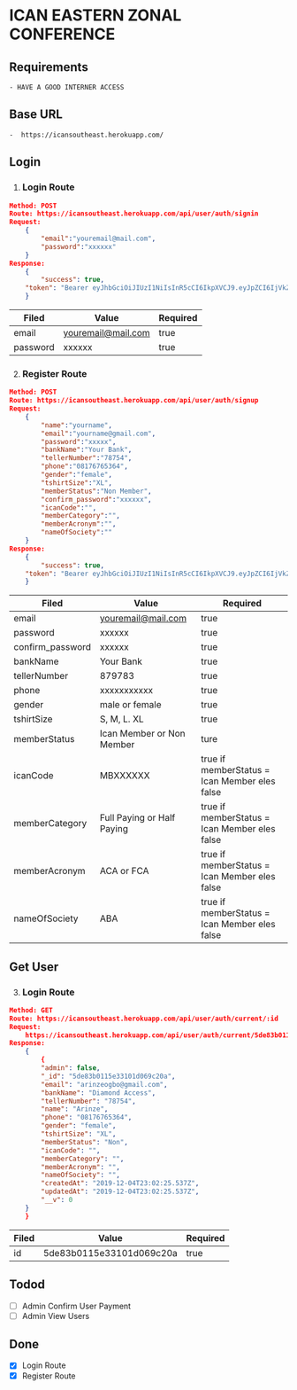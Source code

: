 # ICAN EASTERN ZONAL CONFERENCE


## Requirements
    - HAVE A GOOD INTERNER ACCESS

## Base URL
    -  https://icansoutheast.herokuapp.com/



## Login
1. ### Login Route
```json
Method: POST
Route: https://icansoutheast.herokuapp.com/api/user/auth/signin
Request:
    {
        "email":"youremail@mail.com",
        "password":"xxxxxx"
    }
Response:
    {
        "success": true,
    "token": "Bearer eyJhbGciOiJIUzI1NiIsInR5cCI6IkpXVCJ9.eyJpZCI6IjVkZTgzYjAxMTVlMzMxMDFkMDY5YzIwYSIsImlhdCI6MTU3NTUwMDk5Nn0.3plm-T7lHn475Nxb4F_rYAFD5xiHDGaPsJAXUZpQlvU"
    }
```
Filed | Value | Required
------------ | ------------- | -------------
email |youremail@mail.com| true
password |xxxxxx| true

2.  ### Register Route
```json
Method: POST
Route: https://icansoutheast.herokuapp.com/api/user/auth/signup
Request:
    {
        "name":"yourname",
        "email":"yourname@gmail.com",
        "password":"xxxxx",
        "bankName":"Your Bank",
        "tellerNumber":"78754",
        "phone":"08176765364",
        "gender":"female",
        "tshirtSize":"XL",
        "memberStatus":"Non Member",
        "confirm_password":"xxxxxx",
        "icanCode":"",
        "memberCategory":"",
        "memberAcronym":"",
        "nameOfSociety":""
    }
Response:
    {
        "success": true,
    "token": "Bearer eyJhbGciOiJIUzI1NiIsInR5cCI6IkpXVCJ9.eyJpZCI6IjVkZTgzYjAxMTVlMzMxMDFkMDY5YzIwYSIsImlhdCI6MTU3NTUwMDk5Nn0.3plm-T7lHn475Nxb4F_rYAFD5xiHDGaPsJAXUZpQlvU"
    }
```
Filed | Value | Required
------------ | ------------- | -------------
email |youremail@mail.com| true
password |xxxxxx| true
confirm_password| xxxxxx|true
bankName| Your Bank | true
tellerNumber| 879783 | true
phone| xxxxxxxxxxx | true
gender| male or female | true
tshirtSize| S, M, L. XL | true
memberStatus| Ican Member or Non Member | ture
icanCode | MBXXXXXX | true if memberStatus = Ican Member eles false
memberCategory | Full Paying or Half Paying | true if memberStatus = Ican Member eles false 
memberAcronym | ACA or FCA | true if memberStatus = Ican Member eles false
nameOfSociety | ABA | true if memberStatus = Ican Member eles false

## Get User
3. ### Login Route
```json
Method: GET
Route: https://icansoutheast.herokuapp.com/api/user/auth/current/:id
Request:
    https://icansoutheast.herokuapp.com/api/user/auth/current/5de83b0115e33101d069c20a
Response:
    {
        {
        "admin": false,
        "_id": "5de83b0115e33101d069c20a",
        "email": "arinzeogbo@gmail.com",
        "bankName": "Diamond Access",
        "tellerNumber": "78754",
        "name": "Arinze",
        "phone": "08176765364",
        "gender": "female",
        "tshirtSize": "XL",
        "memberStatus": "Non",
        "icanCode": "",
        "memberCategory": "",
        "memberAcronym": "",
        "nameOfSociety": "",
        "createdAt": "2019-12-04T23:02:25.537Z",
        "updatedAt": "2019-12-04T23:02:25.537Z",
        "__v": 0
    }
    }
```
Filed | Value | Required
------------ | ------------- | -------------
id |5de83b0115e33101d069c20a| true

## Todod
- [ ] Admin Confirm User Payment
- [ ] Admin View Users 

## Done
- [x] Login Route
- [x] Register Route 

